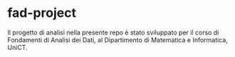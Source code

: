 # fad-project
Il progetto di analisi nella presente repo è stato sviluppato per il corso di Fondamenti di Analisi dei Dati, al Dipartimento di Matematica e Informatica, UniCT.
